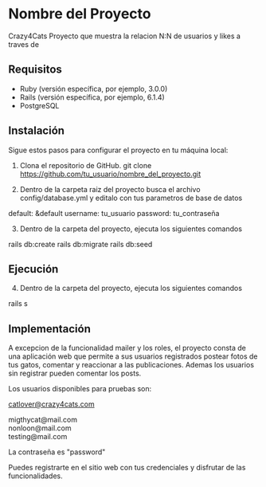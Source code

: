 # Nombre del Proyecto

Crazy4Cats
Proyecto que muestra la relacion N:N de usuarios y likes a traves de

## Requisitos

- Ruby (versión específica, por ejemplo, 3.0.0)
- Rails (versión específica, por ejemplo, 6.1.4)
- PostgreSQL

## Instalación
Sigue estos pasos para configurar el proyecto en tu máquina local:

1. Clona el repositorio de GitHub.
git clone https://github.com/tu_usuario/nombre_del_proyecto.git

2. Dentro de la carpeta raiz del proyecto busca el archivo config/database.yml y editalo con tus parametros de base de datos

default: &default
    username: tu_usuario
    password: tu_contraseña


3. Dentro de la carpeta del proyecto, ejecuta los siguientes comandos

rails db:create
rails db:migrate
rails db:seed

## Ejecución

4. Dentro de la carpeta del proyecto, ejecuta los siguientes comandos

rails s

## Implementación

A excepcion de la funcionalidad mailer y los roles, el proyecto consta de una aplicación web que permite a sus usuarios registrados postear fotos de tus gatos, comentar y reaccionar a las publicaciones. Ademas los usuarios sin registrar pueden comentar los posts.

Los usuarios disponibles para pruebas son:

catlover@crazy4cats.com
<div style="page-break-after: always;"></div>
migthycat@mail.com
<div style="page-break-after: always;"></div>
nonloon@mail.com 
<div style="page-break-after: always;"></div>
testing@mail.com

La contraseña es "password"

Puedes registrarte en el sitio web con tus credenciales y disfrutar de las funcionalidades.

## 